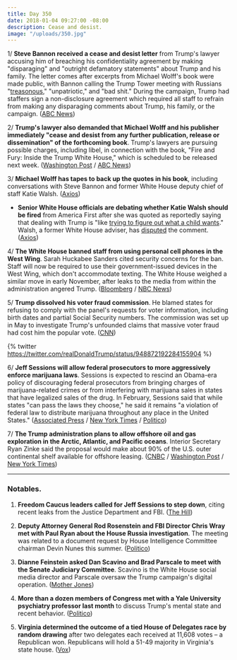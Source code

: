 ```yaml
---
title: Day 350
date: 2018-01-04 09:27:00 -08:00
description: Cease and desist.
image: "/uploads/350.jpg"
---
```


1/ **Steve Bannon received a cease and desist letter** from Trump's lawyer accusing him of breaching his confidentiality agreement by making "disparaging" and "outright defamatory statements" about Trump and his family. The letter comes after excerpts from Michael Wolff's book were made public, with Bannon calling the Trump Tower meeting with Russians "[treasonous](https://whatthefuckjusthappenedtoday.com/2018/01/03/day-349/#1-steve-bannon-called-the-trump-towe)," "unpatriotic," and "bad shit." During the campaign, Trump had staffers sign a non-disclosure agreement which required all staff to refrain from making any disparaging comments about Trump, his family, or the campaign. ([ABC News](http://abcnews.go.com/Politics/trump-attorney-sends-bannon-cease-desist-letter-disparaging/story?id=52128555))

2/ **Trump's lawyer also demanded that Michael Wolff and his publisher immediately "cease and desist from any further publication, release or dissemination" of the forthcoming book**. Trump's lawyers are pursuing possible charges, including libel, in connection with the book, "Fire and Fury: Inside the Trump White House," which is scheduled to be released next week. ([Washington Post](https://www.washingtonpost.com/politics/trump-slams-bannon-when-he-was-fired-he-not-only-lost-his-job-he-lost-his-mind/2018/01/03/21fb158a-f0aa-11e7-b3bf-ab90a706e175_story.html) / [ABC News](http://abcnews.go.com/Politics/trump-attorney-sends-letter-author-book-demanding-cease/story?id=52134956))

3/ **Michael Wolff has tapes to back up the quotes in his book**, including conversations with Steve Bannon and former White House deputy chief of staff Katie Walsh. ([Axios](https://www.axios.com/how-michael-wolff-did-it-2522360813.html))

* **Senior White House officials are debating whether Katie Walsh should be fired** from America First after she was quoted as reportedly saying that dealing with Trump is "like [trying to figure out what a child wants](http://nymag.com/daily/intelligencer/2018/01/michael-wolff-fire-and-fury-book-donald-trump.html)." Walsh, a former White House adviser, has [disputed](https://www.washingtonpost.com/lifestyle/style/michael-wolff-tells-a-juicy-tale-in-his-new-trump-book-but-should-we-believe-it/2018/01/03/d46f31c6-f0b2-11e7-97bf-bba379b809ab_story.html) the comment. ([Axios](https://www.axios.com/scoop-white-house-officials-discuss-removing-katie-walsh-from-outside-group-2522396631.html))

4/ **The White House banned staff from using personal cell phones in the West Wing**. Sarah Huckabee Sanders cited security concerns for the ban. Staff will now be required to use their government-issued devices in the West Wing, which don't accommodate texting. The White House weighed a similar move in early November, after leaks to the media from within the administration angered Trump. ([Bloomberg](https://www.bloomberg.com/news/articles/2018-01-04/a-new-ban-at-the-white-house-staff-s-personal-mobile-phones) / [NBC News](https://www.nbcnews.com/politics/donald-trump/white-house-bans-personal-cell-phone-use-staffers-guests-n834546))

5/ **Trump dissolved his voter fraud commission**. He blamed states for refusing to comply with the panel's requests for voter information, including birth dates and partial Social Security numbers. The commission was set up in May to investigate Trump's unfounded claims that massive voter fraud had cost him the popular vote. ([CNN](https://www.cnn.com/2018/01/03/politics/presidential-election-commission/index.html))

{% twitter https://twitter.com/realDonaldTrump/status/948872192284155904 %}

6/ **Jeff Sessions will allow federal prosecutors to more aggressively enforce marijuana laws**. Sessions is expected to rescind an Obama-era policy of discouraging federal prosecutors from bringing charges of marijuana-related crimes or from interfering with marijuana sales in states that have legalized sales of the drug. In February, Sessions said that while states "can pass the laws they choose," he said it remains "a violation of federal law to distribute marijuana throughout any place in the United States." ([Associated Press](https://apnews.com/19f6bfec15a74733b40eaf0ff9162bfa/AP-NewsBreak:-US-to-end-policy-that-let-legal-pot-flourish) / [New York Times](https://www.nytimes.com/2018/01/04/us/politics/marijuana-legalization-justice-department-prosecutions.html) / [Politico](https://www.politico.com/story/2018/01/04/jeff-sessions-marijuana-policy-us-attorney-enforcement-324020))

7/ **The Trump administration plans to allow offshore oil and gas exploration in the Arctic, Atlantic, and Pacific oceans**. Interior Secretary Ryan Zinke said the proposal would make about 90% of the U.S. outer continental shelf available for offshore leasing. ([CNBC](https://www.cnbc.com/2018/01/04/trump-aims-to-open-arctic-pacific-and-atlantic-to-offshore-drilling-in-ambitious-new-plan.html) / [Washington Post](https://www.washingtonpost.com/news/energy-environment/wp/2018/01/04/trump-administration-plans-to-allow-drilling-off-all-u-s-waters/) / [New York Times](https://www.nytimes.com/2018/01/04/climate/trump-offshore-drilling.html))

---

### Notables.

1. **Freedom Caucus leaders called for Jeff Sessions to step down**, citing recent leaks from the Justice Department and FBI. ([The Hill](http://thehill.com/homenews/house/367403-meadows-jordan-say-time-for-sessions-to-go))

2. **Deputy Attorney General Rod Rosenstein and FBI Director Chris Wray met with Paul Ryan about the House Russia investigation**. The meeting was related to a document request by House Intelligence Committee chairman Devin Nunes this summer. ([Politico](https://www.politico.com/story/2018/01/03/ryan-rosenstein-wray-fbi-justice-322618))

3. **Dianne Feinstein asked Dan Scavino and Brad Parscale to meet with the Senate Judiciary Committee**. Scavino is the White House social media director and Parscale oversaw the Trump campaign's digital operation. ([Mother Jones](http://www.motherjones.com/politics/2018/01/sen-feinstein-says-trumps-social-media-guru-may-have-corresponded-with-russian-nationals/))

4. **More than a dozen members of Congress met with a Yale University psychiatry professor last month** to discuss Trump's mental state and recent behavior. ([Politico](https://www.politico.com/story/2018/01/03/trump-25th-amendment-mental-health-322625))

5. **Virginia determined the outcome of a tied House of Delegates race by random drawing** after two delegates each received at 11,608 votes – a Republican won. Republicans will hold a 51-49 majority in Virginia's state house. ([Vox](https://www.vox.com/policy-and-politics/2017/12/19/16797572/virginia-house-delegates-drawing-bowl))